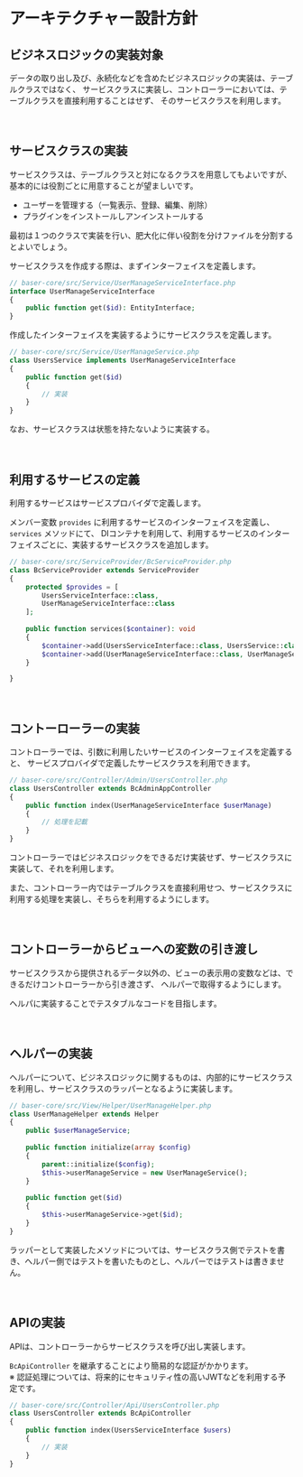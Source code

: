 # アーキテクチャー設計方針

## ビジネスロジックの実装対象

データの取り出し及び、永続化などを含めたビジネスロジックの実装は、テーブルクラスではなく、
サービスクラスに実装し、コントローラーにおいては、テーブルクラスを直接利用することはせず、
そのサービスクラスを利用します。

　
## サービスクラスの実装

サービスクラスは、テーブルクラスと対になるクラスを用意してもよいですが、
基本的には役割ごとに用意することが望ましいです。

- ユーザーを管理する（一覧表示、登録、編集、削除）
- プラグインをインストールしアンインストールする

最初は１つのクラスで実装を行い、肥大化に伴い役割を分けファイルを分割するとよいでしょう。

サービスクラスを作成する際は、まずインターフェイスを定義します。

```php
// baser-core/src/Service/UserManageServiceInterface.php
interface UserManageServiceInterface
{
    public function get($id): EntityInterface;
}
```
作成したインターフェイスを実装するようにサービスクラスを定義します。
```php
// baser-core/src/Service/UserManageService.php
class UsersService implements UserManageServiceInterface
{
    public function get($id)
    {
        // 実装
    }
}
```

なお、サービスクラスは状態を持たないように実装する。

　
## 利用するサービスの定義

利用するサービスはサービスプロバイダで定義します。

メンバー変数 `provides` に利用するサービスのインターフェイスを定義し、`services` メソッドにて、
DIコンテナを利用して、利用するサービスのインターフェイスごとに、実装するサービスクラスを追加します。
```php
// baser-core/src/ServiceProvider/BcServiceProvider.php
class BcServiceProvider extends ServiceProvider
{
    protected $provides = [
        UsersServiceInterface::class,
        UserManageServiceInterface::class
    ];
    
    public function services($container): void
    {
        $container->add(UsersServiceInterface::class, UsersService::class);
        $container->add(UserManageServiceInterface::class, UserManageService::class);
    }

}
```

　
## コントーローラーの実装

コントローラーでは、引数に利用したいサービスのインターフェイスを定義すると、
サービスプロバイダで定義したサービスクラスを利用できます。

```php
// baser-core/src/Controller/Admin/UsersController.php
class UsersController extends BcAdminAppController
{
    public function index(UserManageServiceInterface $userManage)
    {
        // 処理を記載
    }
}
```

コントローラーではビジネスロジックをできるだけ実装せず、サービスクラスに実装して、それを利用します。

また、コントローラー内ではテーブルクラスを直接利用せつ、サービスクラスに利用する処理を実装し、そちらを利用するようにします。

　
## コントローラーからビューへの変数の引き渡し

サービスクラスから提供されるデータ以外の、ビューの表示用の変数などは、できるだけコントローラーから引き渡さず、
ヘルパーで取得するようにします。

ヘルパに実装することでテスタブルなコードを目指します。

　
## ヘルパーの実装

ヘルパーについて、ビジネスロジックに関するものは、内部的にサービスクラスを利用し、サービスクラスのラッパーとなるように実装します。

```php
// baser-core/src/View/Helper/UserManageHelper.php
class UserManageHelper extends Helper
{
    public $userManageService;
    
    public function initialize(array $config)
    {
        parent::initialize($config);
        $this->userManageService = new UserManageService();
    }
    
    public function get($id)
    {
        $this->userManageService->get($id);
    }
}
```

ラッパーとして実装したメソッドについては、サービスクラス側でテストを書き、ヘルパー側ではテストを書いたものとし、ヘルパーではテストは書きません。

　
## APIの実装

APIは、コントローラーからサービスクラスを呼び出し実装します。

`BcApiController` を継承することにより簡易的な認証がかかります。  
※ 認証処理については、将来的にセキュリティ性の高いJWTなどを利用する予定です。

```php
// baser-core/src/Controller/Api/UsersController.php
class UsersController extends BcApiController
{
    public function index(UsersServiceInterface $users)
    {
        // 実装
    }
}
```
